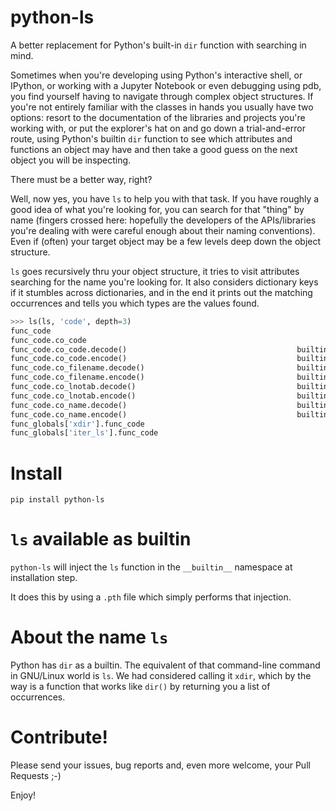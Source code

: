 # python-ls
A better replacement for Python's built-in `dir` function with searching in mind.

Sometimes when you're developing using Python's interactive shell, or IPython, or working with a Jupyter Notebook or even debugging using pdb, you find yourself having to navigate through complex object structures. If you're not entirely familiar with the classes in hands you usually have two options: resort to the documentation of the libraries and projects you're working with, or put the explorer's hat on and go down a trial-and-error route, using Python's builtin `dir` function to see which attributes and functions an object may have and then take a good guess on the next object you will be inspecting.

There must be a better way, right?

Well, now yes, you have `ls` to help you with that task. If you have roughly a good idea of what you're looking for, you can search for that "thing" by name (fingers crossed here: hopefully the developers of the APIs/libraries you're dealing with were careful enough about their naming conventions). Even if (often) your target object may be a few levels deep down the object structure.

`ls` goes recursively thru your object structure, it tries to visit attributes searching for the name you're looking for. It also considers dictionary keys if it stumbles across dictionaries, and in the end it prints out the matching occurrences and tells you which types are the values found.

```python
>>> ls(ls, 'code', depth=3)
func_code                                                                             code
func_code.co_code                                                                      str    200
func_code.co_code.decode()                                      builtin_function_or_method
func_code.co_code.encode()                                      builtin_function_or_method
func_code.co_filename.decode()                                  builtin_function_or_method
func_code.co_filename.encode()                                  builtin_function_or_method
func_code.co_lnotab.decode()                                    builtin_function_or_method
func_code.co_lnotab.encode()                                    builtin_function_or_method
func_code.co_name.decode()                                      builtin_function_or_method
func_code.co_name.encode()                                      builtin_function_or_method
func_globals['xdir'].func_code                                                        code
func_globals['iter_ls'].func_code                                                     code
```

# Install

`pip install python-ls`

# `ls` available as builtin

`python-ls` will inject the `ls` function in the `__builtin__` namespace at installation step.

It does this by using a `.pth` file which simply performs that injection.

# About the name `ls`

Python has `dir` as a builtin. The equivalent of that command-line command in GNU/Linux world is `ls`. We had considered calling it `xdir`, which by the way is a function that works like `dir()` by returning you a list of occurrences.

# Contribute!

Please send your issues, bug reports and, even more welcome, your Pull Requests ;-)

Enjoy!
